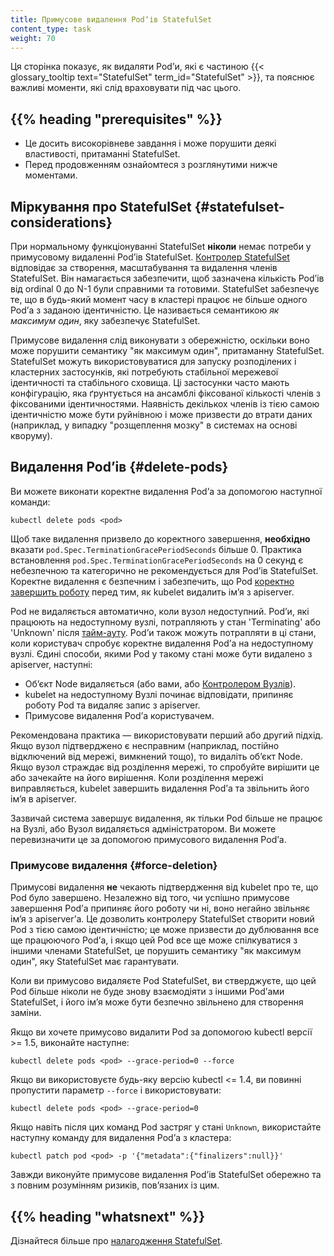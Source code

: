 ```yaml
---
title: Примусове видалення Podʼів StatefulSet
content_type: task
weight: 70
---
```


<!-- overview -->

Ця сторінка показує, як видаляти Podʼи, які є частиною {{< glossary_tooltip text="StatefulSet" term_id="StatefulSet" >}}, та пояснює важливі моменти, які слід враховувати під час цього.

## {{% heading "prerequisites" %}}

- Це досить високорівневе завдання і може порушити деякі властивості, притаманні StatefulSet.
- Перед продовженням ознайомтеся з розглянутими нижче моментами.

<!-- steps -->

## Міркування про StatefulSet {#statefulset-considerations}

При нормальному функціонуванні StatefulSet **ніколи** немає потреби у примусовому видаленні Podʼів StatefulSet. [Контролер StatefulSet](/uk/docs/concepts/workloads/controllers/statefulset/) відповідає за створення, масштабування та видалення членів StatefulSet. Він намагається забезпечити, щоб зазначена кількість Podʼів від ordinal 0 до N-1 були справними та готовими. StatefulSet забезпечує те, що в будь-який момент часу в кластері працює не більше одного Podʼа з заданою ідентичністю. Це називається семантикою *як максимум один*, яку забезпечує StatefulSet.

Примусове видалення слід виконувати з обережністю, оскільки воно може порушити семантику "як максимум один", притаманну StatefulSet. StatefulSet можуть використовуватися для запуску розподілених і кластерних застосунків, які потребують стабільної мережевої ідентичності та стабільного сховища. Ці застосунки часто мають конфігурацію, яка ґрунтується на ансамблі фіксованої кількості членів з фіксованими ідентичностями. Наявність декількох членів із тією самою ідентичністю може бути руйнівною і може призвести до втрати даних (наприклад, у випадку "розщеплення мозку" в системах на основі кворуму).

## Видалення Podʼів {#delete-pods}

Ви можете виконати коректне видалення Podʼа за допомогою наступної команди:

```shell
kubectl delete pods <pod>
```

Щоб таке видалення призвело до коректного завершення, **необхідно** вказати `pod.Spec.TerminationGracePeriodSeconds` більше 0. Практика встановлення `pod.Spec.TerminationGracePeriodSeconds` на 0 секунд є небезпечною та категорично не рекомендується для Podʼів StatefulSet. Коректне видалення є безпечним і забезпечить, що Pod [коректно завершить роботу](/uk/docs/concepts/workloads/pods/pod-lifecycle/#pod-termination) перед тим, як kubelet видалить імʼя з apiserver.

Pod не видаляється автоматично, коли вузол недоступний. Podʼи, які працюють на недоступному вузлі, потрапляють у стан 'Terminating' або 'Unknown' після [тайм-ауту](/uk/docs/concepts/architecture/nodes/#condition). Podʼи також можуть потрапляти в ці стани, коли користувач спробує коректне видалення Podʼа на недоступному вузлі. Єдині способи, якими Pod у такому стані може бути видалено з apiserver, наступні:

- Обʼєкт Node видаляється (або вами, або [Контролером Вузлів](/uk/docs/concepts/architecture/nodes/#node-controller)).
- kubelet на недоступному Вузлі починає відповідати, припиняє роботу Pod та видаляє запис з apiserver.
- Примусове видалення Podʼа користувачем.

Рекомендована практика — використовувати перший або другий підхід. Якщо вузол підтверджено є несправним (наприклад, постійно відключений від мережі, вимкнений тощо), то видаліть обʼєкт Node. Якщо вузол страждає від розділення мережі, то спробуйте вирішити це або зачекайте на його вирішення. Коли розділення мережі виправляється, kubelet завершить видалення Podʼа та звільнить його імʼя в apiserver.

Зазвичай система завершує видалення, як тільки Pod більше не працює на Вузлі, або Вузол видаляється адміністратором. Ви можете перевизначити це за допомогою примусового видалення Podʼа.

### Примусове видалення {#force-deletion}

Примусові видалення **не** чекають підтвердження від kubelet про те, що Pod було завершено. Незалежно від того, чи успішно примусове завершення Podʼа припиняє його роботу чи ні, воно негайно звільняє імʼя з apiserverʼа. Це дозволить контролеру StatefulSet створити новий Pod з тією самою ідентичністю; це може призвести до дублювання все ще працюючого Podʼа, і якщо цей Pod все ще може спілкуватися з іншими членами StatefulSet, це порушить семантику "як максимум один", яку StatefulSet має гарантувати.

Коли ви примусово видаляєте Pod StatefulSet, ви стверджуєте, що цей Pod більше ніколи не буде знову взаємодіяти з іншими Podʼами StatefulSet, і його імʼя може бути безпечно звільнено для створення заміни.

Якщо ви хочете примусово видалити Pod за допомогою kubectl версії >= 1.5, виконайте наступне:

```shell
kubectl delete pods <pod> --grace-period=0 --force
```

Якщо ви використовуєте будь-яку версію kubectl <= 1.4, ви повинні пропустити параметр `--force` і використовувати:

```shell
kubectl delete pods <pod> --grace-period=0
```

Якщо навіть після цих команд Pod застряг у стані `Unknown`, використайте наступну команду для видалення Podʼа з кластера:

```shell
kubectl patch pod <pod> -p '{"metadata":{"finalizers":null}}'
```

Завжди виконуйте примусове видалення Podʼів StatefulSet обережно та з повним розумінням ризиків, повʼязаних із цим.

## {{% heading "whatsnext" %}}

Дізнайтеся більше про [налагодження StatefulSet](/uk/docs/tasks/debug/debug-application/debug-statefulset/).
